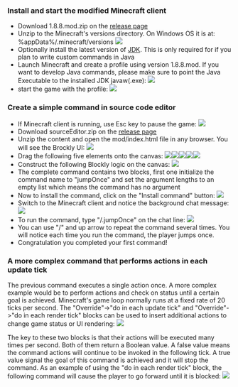 ### Install and start the modified Minecraft client
* Download 1.8.8.mod.zip on the [release page](https://github.com/minecraftkids/minecraftOpenMod/releases)
* Unzip to the Minecraft's versions directory. On Windows OS it is at: %appData%/.minecraft/versions
![](https://raw.githubusercontent.com/minecraftkids/minecraftOpenMod/master/doc/tutorial/mcInstall.JPG)
* Optionally install the latest version of [JDK](http://www.oracle.com/technetwork/java/javase/downloads/jdk8-downloads-2133151.html). This is only required for if you plan to write custom commands in Java 
* Launch Minecraft and create a profile using version 1.8.8.mod. If you want to develop Java commands, please make sure to point the Java Executable to the installed JDK javaw(.exe):
![](https://raw.githubusercontent.com/minecraftkids/minecraftOpenMod/master/doc/tutorial/mcModProfile.JPG)
* start the game with the profile:
![](https://raw.githubusercontent.com/minecraftkids/minecraftOpenMod/master/doc/tutorial/mcLaunchMod.JPG)

### Create a simple command in source code editor
* If Minecraft client is running, use Esc key to pause the game:
![](https://raw.githubusercontent.com/minecraftkids/minecraftOpenMod/master/doc/tutorial/mcPaulsed.jpg)
* Download sourceEditor.zip on the [release page](../releases)
* Unzip the content and open the mod/index.html file in any browser. You will see the Brockly UI:
![](https://raw.githubusercontent.com/minecraftkids/minecraftOpenMod/master/doc/tutorial/blockClean.JPG)
* Drag the following five elements onto the canvas:
![](https://raw.githubusercontent.com/minecraftkids/minecraftOpenMod/master/doc/tutorial/blocklyInitializeCmd.JPG)![](https://raw.githubusercontent.com/minecraftkids/minecraftOpenMod/master/doc/tutorial/blocklyExecuteOnce.JPG)![](https://raw.githubusercontent.com/minecraftkids/minecraftOpenMod/master/doc/tutorial/blocklyTextString.JPG)![](https://raw.githubusercontent.com/minecraftkids/minecraftOpenMod/master/doc/tutorial/blocklyEmptyList.JPG)![](https://raw.githubusercontent.com/minecraftkids/minecraftOpenMod/master/doc/tutorial/blocklyJumpOnce.JPG)
* Construct the following Blockly logic on the canvas:
![](https://raw.githubusercontent.com/minecraftkids/minecraftOpenMod/master/doc/tutorial/jumpOnceComplete.JPG)
* The complete command contains two blocks, first one initialize the command name to "jumpOnce" and set the argument lengths to an empty list which means the command has no argument
* Now to install the command, click on the "Install command" button:
![](https://raw.githubusercontent.com/minecraftkids/minecraftOpenMod/master/doc/tutorial/blocklyInstallCmd.JPG)
* Switch to the Minecraft client and notice the background chat message:
![](https://raw.githubusercontent.com/minecraftkids/minecraftOpenMod/master/doc/tutorial/mcCommandLoaded.JPG)
* To run the command, type "/.jumpOnce" on the chat line:
![](https://raw.githubusercontent.com/minecraftkids/minecraftOpenMod/master/doc/tutorial/mcCmdInput.JPG)
* You can use "/" and up arrow to repeat the command several times. You will notice each time you run the command, the player jumps once. 
* Congratulation you completed your first command!

### A more complex command that performs actions in each update tick 

The previous command executes a single action once. A more complex example would be to perform actions and check on status until a certain goal is achieved. Minecraft's game loop normally runs at a fixed rate of 20 ticks per second. The "Override"->"do in each update tick" and "Override"->"do in each render tick" blocks can be used to insert additional actions to change game status or UI rendering:
![](https://raw.githubusercontent.com/minecraftkids/minecraftOpenMod/master/doc/tutorial/blockyTickOverrides.JPG)

The key to these two blocks is that their actions will be executed many times per second. Both of them return a Boolean value. A false value means the command actions will continue to be invoked in the following tick. A true value signal the goal of this command is achieved and it will stop the command. As an example of using the "do in each render tick" block, the following command will cause the player to go forward until it is blocked:
![](https://raw.githubusercontent.com/minecraftkids/minecraftOpenMod/master/doc/tutorial/goFwd.JPG)

